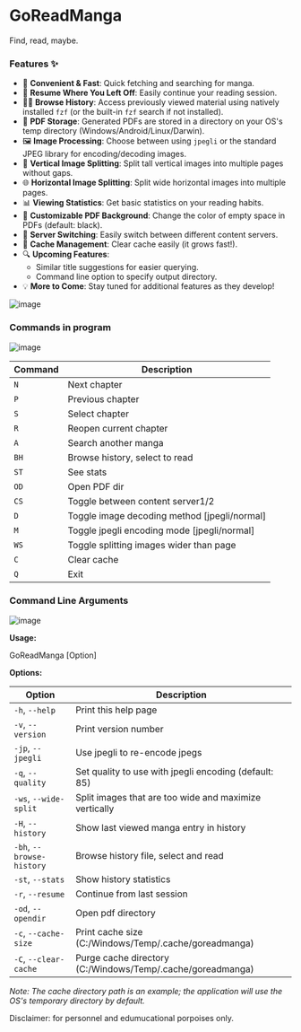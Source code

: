 # GoReadManga
Find, read, maybe.

### Features ✨

- 🚀 **Convenient & Fast**: Quick fetching and searching for manga.
- 🔄 **Resume Where You Left Off**: Easily continue your reading session.
- 🕵️‍♂️ **Browse History**: Access previously viewed material using natively installed `fzf` (or the built-in `fzf` search if not installed).
- 📁 **PDF Storage**: Generated PDFs are stored in a directory on your OS's temp directory (Windows/Android/Linux/Darwin).
- 🖼️ **Image Processing**: Choose between using `jpegli` or the standard JPEG library for encoding/decoding images.
- 📄 **Vertical Image Splitting**: Split tall vertical images into multiple pages without gaps.
- 🌐 **Horizontal Image Splitting**: Split wide horizontal images into multiple pages.
- 📊 **Viewing Statistics**: Get basic statistics on your reading habits.
- 🎨 **Customizable PDF Background**: Change the color of empty space in PDFs (default: black).
- 🔄 **Server Switching**: Easily switch between different content servers.
- 🧹 **Cache Management**: Clear cache easily (it grows fast!).
- 🔍 **Upcoming Features**:
  - Similar title suggestions for easier querying.
  - Command line option to specify output directory.
- 💡 **More to Come**: Stay tuned for additional features as they develop!


![image](https://github.com/user-attachments/assets/0e1792f4-dbc6-4bf0-8217-bb27a97c4cfc)


### Commands in program
![image](https://github.com/user-attachments/assets/c03c3c5f-5fc0-4cbf-8250-b9416af07c18)




| Command | Description |
|---|---|
| `N` | Next chapter |
| `P` | Previous chapter |
| `S` | Select chapter |
| `R` | Reopen current chapter |
| `A` | Search another manga |
| `BH` | Browse history, select to read |
| `ST` | See stats |
| `OD` | Open PDF dir |
| `CS` | Toggle between content server1/2 |
| `D` | Toggle image decoding method [jpegli/normal] |
| `M` | Toggle jpegli encoding mode [jpegli/normal] |
| `WS` | Toggle splitting images wider than page |
| `C` | Clear cache |
| `Q` | Exit |

### Command Line Arguments
![image](https://github.com/user-attachments/assets/3f9c5ca2-8cb1-4c7e-86e0-a8bce84df090)

**Usage:**

  GoReadManga [Option]


**Options:**

| Option                        | Description                                                |
|-------------------------------|------------------------------------------------------------|
| `-h`, `--help`               | Print this help page                                       |
| `-v`, `--version`            | Print version number                                       |
| `-jp`, `--jpegli`            | Use jpegli to re-encode jpegs                            |
| `-q`, `--quality`            | Set quality to use with jpegli encoding (default: 85)    |
| `-ws`, `--wide-split`        | Split images that are too wide and maximize vertically     |
| `-H`, `--history`            | Show last viewed manga entry in history                   |
| `-bh`, `--browse-history`    | Browse history file, select and read                      |
| `-st`, `--stats`             | Show history statistics                                    |
| `-r`, `--resume`             | Continue from last session                                 |
| `-od`, `--opendir`           | Open pdf directory                                        |
| `-c`, `--cache-size`         | Print cache size (C:/Windows/Temp/.cache/goreadmanga)   |
| `-C`, `--clear-cache`        | Purge cache directory (C:/Windows/Temp/.cache/goreadmanga) |

*Note: The cache directory path is an example; the application will use the OS's temporary directory by default.*


Disclaimer: for personnel and edumucational porpoises only.
